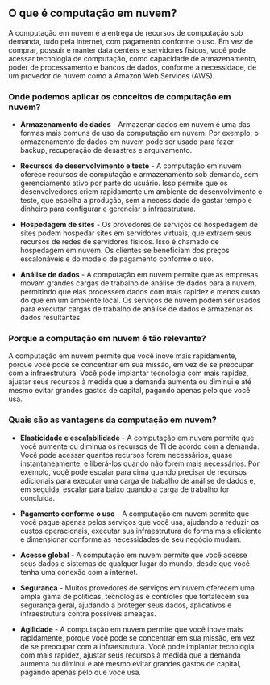 ## O que é computação em nuvem? 

A computação em nuvem é a entrega de recursos de computação sob demanda, tudo pela internet, com pagamento conforme o uso. Em vez de comprar, possuir e manter data centers e servidores físicos, você pode acessar tecnologia de computação, como capacidade de armazenamento, poder de processamento e bancos de dados, conforme a necessidade, de um provedor de nuvem como a Amazon Web Services (AWS).

### Onde podemos aplicar os conceitos de computação em nuvem?

- **Armazenamento de dados** - Armazenar dados em nuvem é uma das formas mais comuns de uso da computação em nuvem. Por exemplo, o armazenamento de dados em nuvem pode ser usado para fazer backup, recuperação de desastres e arquivamento.

- **Recursos de desenvolvimento e teste** - A computação em nuvem oferece recursos de computação e armazenamento sob demanda, sem gerenciamento ativo por parte do usuário. Isso permite que os desenvolvedores criem rapidamente um ambiente de desenvolvimento e teste, que espelha a produção, sem a necessidade de gastar tempo e dinheiro para configurar e gerenciar a infraestrutura.

- **Hospedagem de sites** - Os provedores de serviços de hospedagem de sites podem hospedar sites em servidores virtuais, que extraem seus recursos de redes de servidores físicos. Isso é chamado de hospedagem em nuvem. Os clientes se beneficiam dos preços escalonáveis e do modelo de pagamento conforme o uso.

- **Análise de dados** - A computação em nuvem permite que as empresas movam grandes cargas de trabalho de análise de dados para a nuvem, permitindo que elas processem dados com mais rapidez e menos custo do que em um ambiente local. Os serviços de nuvem podem ser usados para executar cargas de trabalho de análise de dados e armazenar os dados resultantes.

### Porque a computação em nuvem é tão relevante? 

A computação em nuvem permite que você inove mais rapidamente, porque você pode se concentrar em sua missão, em vez de se preocupar com a infraestrutura. Você pode implantar tecnologia com mais rapidez, ajustar seus recursos à medida que a demanda aumenta ou diminui e até mesmo evitar grandes gastos de capital, pagando apenas pelo que você usa.

### Quais são as vantagens da computação em nuvem?

- **Elasticidade e escalabilidade** - A computação em nuvem permite que você aumente ou diminua os recursos de TI de acordo com a demanda. Você pode acessar quantos recursos forem necessários, quase instantaneamente, e liberá-los quando não forem mais necessários. Por exemplo, você pode escalar para cima quando precisar de recursos adicionais para executar uma carga de trabalho de análise de dados e, em seguida, escalar para baixo quando a carga de trabalho for concluída.

- **Pagamento conforme o uso** - A computação em nuvem permite que você pague apenas pelos serviços que você usa, ajudando a reduzir os custos operacionais, executar sua infraestrutura de forma mais eficiente e dimensionar conforme as necessidades de seu negócio mudam.

- **Acesso global** - A computação em nuvem permite que você acesse seus dados e sistemas de qualquer lugar do mundo, desde que você tenha uma conexão com a internet.

- **Segurança** - Muitos provedores de serviços em nuvem oferecem uma ampla gama de políticas, tecnologias e controles que fortalecem sua segurança geral, ajudando a proteger seus dados, aplicativos e infraestrutura contra possíveis ameaças.

- **Agilidade** - A computação em nuvem permite que você inove mais rapidamente, porque você pode se concentrar em sua missão, em vez de se preocupar com a infraestrutura. Você pode implantar tecnologia com mais rapidez, ajustar seus recursos à medida que a demanda aumenta ou diminui e até mesmo evitar grandes gastos de capital, pagando apenas pelo que você usa.



